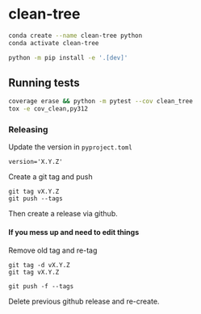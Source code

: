 # clean-tree

```bash
conda create --name clean-tree python
conda activate clean-tree
```

```bash
python -m pip install -e '.[dev]'
```

## Running tests

```bash 
coverage erase && python -m pytest --cov clean_tree
tox -e cov_clean,py312
```

### Releasing

Update the version in `pyproject.toml`
```
version='X.Y.Z'
```

Create a git tag and push
```
git tag vX.Y.Z
git push --tags
```

Then create a release via github.

#### If you mess up and need to edit things

Remove old tag and re-tag
```
git tag -d vX.Y.Z
git tag vX.Y.Z

git push -f --tags
```

Delete previous github release and re-create.